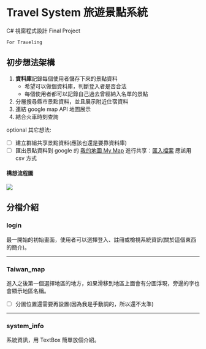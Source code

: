 # Travel System 旅遊景點系統
C# 視窗程式設計 Final Project 
```
For Traveling
```

## 初步想法架構
1. **資料庫**記錄每個使用者儲存下來的景點資料
	- 希望可以做個資料庫，判斷登入者是否合法
	- 每個使用者都可以記錄自己過去曾經納入名單的景點
3. 分層搜尋縣市景點資料，並且展示附近住宿資料
4. 連結 google map API 地圖展示
5. 結合火車時刻查詢

optional 其它想法:
- [ ] 建立群組共享景點資料(應該也還是要靠資料庫)
- [ ] 匯出景點資料到 google 的 [我的地圖 My Map](https://www.google.com/intl/zh-TW/maps/about/mymaps/) 進行共享：[匯入檔案](https://support.google.com/mymaps/answer/3024836?co=GENIE.Platform%3DDesktop&hl=zh-Hant) 應該用 csv 方式

#### 構想流程圖
![](https://i.imgur.com/sRd404e.jpg)


## 分檔介紹
### login
最一開始的初始畫面，使用者可以選擇登入、註冊或檢視系統資訊(關於這個東西的簡介)。
<hr/>

### Taiwan_map
進入之後第一個選擇地區的地方，如果滑移到地區上面會有分圖浮現，旁邊的字也會顯示地區名稱。
- [ ] 分圖位置還需要再設置(因為我是手動調的，所以還不太準) 
<hr/>

### system_info
系統資訊，用 TextBox 簡單放個介紹。
